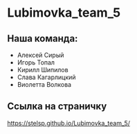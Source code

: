# Lubimovka_team_5 
## Наша команда: 
+ Алексей Сирый
+ Игорь Топал
+ Кирилл Шипилов
+ Слава Кагарлицкий
+ Виолетта Волкова
## Ссылка на страничку
https://stelsp.github.io/Lubimovka_team_5/

